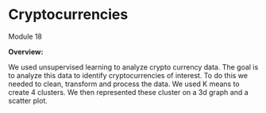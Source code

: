 # Cryptocurrencies
Module 18

**Overview:**

We used unsupervised learning to analyze crypto currency data. The goal is to analyze this data to identify cryptocurrencies of interest. To do this we needed to clean, transform and process the data. We used K means to create 4 clusters. We then represented these cluster on a 3d graph and a scatter plot. 
